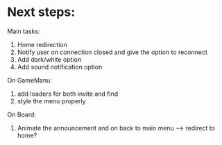 # Next steps:


Main tasks:
1. Home redirection
1. Notify user on connection closed and give the option to reconnect
2. Add dark/white option
3. Add sound notification option

On GameManu:  
1. add loaders for both invite and find
2. style the menu properly


On Board:  
1. Animate the announcement and on back to main menu --> redirect to home?


